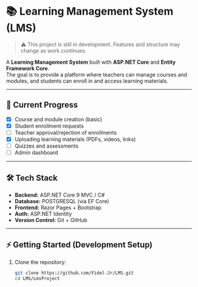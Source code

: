 # 📚 Learning Management System (LMS)

> ⚠️ This project is still in development. Features and structure may change as work continues.  

A **Learning Management System** built with **ASP.NET Core** and **Entity Framework Core**.  
The goal is to provide a platform where teachers can manage courses and modules, and students can enroll in and access learning materials.

---

## 🚧 Current Progress
- [x] Course and module creation (basic)
- [x] Student enrollment requests
- [ ] Teacher approval/rejection of enrollments
- [x] Uploading learning materials (PDFs, videos, links)
- [ ] Quizzes and assessments
- [ ] Admin dashboard

---

## 🛠️ Tech Stack
- **Backend:** ASP.NET Core 9 MVC / C#
- **Database:** POSTGRESQL (via EF Core)
- **Frontend:** Razor Pages + Bootstrap
- **Auth:** ASP.NET Identity
- **Version Control:** Git + GitHub

---

## ⚡ Getting Started (Development Setup)

1. Clone the repository:
   ```bash
   git clone https://github.com/Fidel-Jr/LMS.git
   cd LMS/LmsProject
